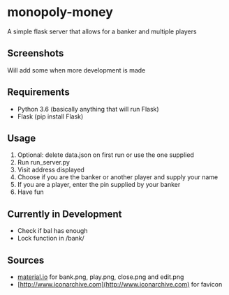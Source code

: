 # monopoly-money
A simple flask server that allows for a banker and multiple players

## Screenshots
Will add some when more development is made

## Requirements
* Python 3.6 (basically anything that will run Flask)
* Flask (pip install Flask)

## Usage
1. Optional: delete data.json on first run or use the one supplied
2. Run run_server.py
3. Visit address displayed
4. Choose if you are the banker or another player and supply your name
5. If you are a player, enter the pin supplied by your banker
6. Have fun

## Currently in Development
* Check if bal has enough
* Lock function in /bank/

## Sources
* [material.io](material.io) for bank.png, play.png, close.png and edit.png
* [http://www.iconarchive.com](http://www.iconarchive.com) for favicon
